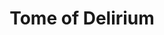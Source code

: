 ---
title: "Tome of Delirium"
index:
  - tome-of-delirium
permalink: /items/tome-of-delirium/
excerpt: ""
tags:
  - Item
header:
  overlay_image: /assets/images/items/tome-of-delirium/header.png
  teaser: /assets/images/items/tome-of-delirium/header.jpg
---